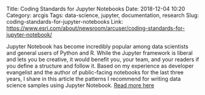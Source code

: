 Title: Coding Standards for Jupyter Notebooks
Date: 2018-12-04 10:20
Category: arcgis
Tags: data-science, jupyter, documentation, research
Slug: coding-standards-for-jupyter-notebooks
Link: https://www.esri.com/about/newsroom/arcuser/coding-standards-for-jupyter-notebook/

Jupyter Notebook has become incredibly popular among data scientists and general users of Python and R. While the Jupyter framework is liberal and lets you be creative, it would benefit you, your team, and your readers if you define a structure and follow it. Based on my experience as developer evangelist and the author of public-facing notebooks for the last three years, I share in this article the patterns I recommend for writing data science samples using Jupyter Notebook. [Read more here](https://www.esri.com/about/newsroom/arcuser/coding-standards-for-jupyter-notebook/)